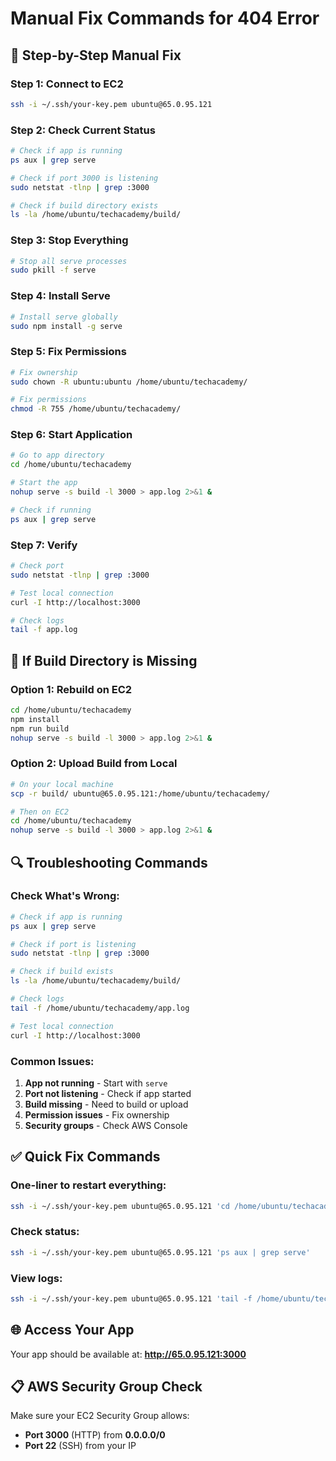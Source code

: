 # Manual Fix Commands for 404 Error

## 🔧 Step-by-Step Manual Fix

### **Step 1: Connect to EC2**
```bash
ssh -i ~/.ssh/your-key.pem ubuntu@65.0.95.121
```

### **Step 2: Check Current Status**
```bash
# Check if app is running
ps aux | grep serve

# Check if port 3000 is listening
sudo netstat -tlnp | grep :3000

# Check if build directory exists
ls -la /home/ubuntu/techacademy/build/
```

### **Step 3: Stop Everything**
```bash
# Stop all serve processes
sudo pkill -f serve
```

### **Step 4: Install Serve**
```bash
# Install serve globally
sudo npm install -g serve
```

### **Step 5: Fix Permissions**
```bash
# Fix ownership
sudo chown -R ubuntu:ubuntu /home/ubuntu/techacademy/

# Fix permissions
chmod -R 755 /home/ubuntu/techacademy/
```

### **Step 6: Start Application**
```bash
# Go to app directory
cd /home/ubuntu/techacademy

# Start the app
nohup serve -s build -l 3000 > app.log 2>&1 &

# Check if running
ps aux | grep serve
```

### **Step 7: Verify**
```bash
# Check port
sudo netstat -tlnp | grep :3000

# Test local connection
curl -I http://localhost:3000

# Check logs
tail -f app.log
```

## 🚨 If Build Directory is Missing

### **Option 1: Rebuild on EC2**
```bash
cd /home/ubuntu/techacademy
npm install
npm run build
nohup serve -s build -l 3000 > app.log 2>&1 &
```

### **Option 2: Upload Build from Local**
```bash
# On your local machine
scp -r build/ ubuntu@65.0.95.121:/home/ubuntu/techacademy/

# Then on EC2
cd /home/ubuntu/techacademy
nohup serve -s build -l 3000 > app.log 2>&1 &
```

## 🔍 Troubleshooting Commands

### **Check What's Wrong:**
```bash
# Check if app is running
ps aux | grep serve

# Check if port is listening
sudo netstat -tlnp | grep :3000

# Check if build exists
ls -la /home/ubuntu/techacademy/build/

# Check logs
tail -f /home/ubuntu/techacademy/app.log

# Test local connection
curl -I http://localhost:3000
```

### **Common Issues:**
1. **App not running** - Start with `serve`
2. **Port not listening** - Check if app started
3. **Build missing** - Need to build or upload
4. **Permission issues** - Fix ownership
5. **Security groups** - Check AWS Console

## ✅ Quick Fix Commands

### **One-liner to restart everything:**
```bash
ssh -i ~/.ssh/your-key.pem ubuntu@65.0.95.121 'cd /home/ubuntu/techacademy && sudo pkill -f serve && nohup serve -s build -l 3000 > app.log 2>&1 &'
```

### **Check status:**
```bash
ssh -i ~/.ssh/your-key.pem ubuntu@65.0.95.121 'ps aux | grep serve'
```

### **View logs:**
```bash
ssh -i ~/.ssh/your-key.pem ubuntu@65.0.95.121 'tail -f /home/ubuntu/techacademy/app.log'
```

## 🌐 Access Your App

Your app should be available at: **http://65.0.95.121:3000**

## 📋 AWS Security Group Check

Make sure your EC2 Security Group allows:
- **Port 3000** (HTTP) from **0.0.0.0/0**
- **Port 22** (SSH) from your IP

